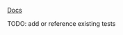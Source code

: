 [Docs](https://docs.amplify.aws/react/build-a-backend/data/working-with-files/)

TODO: add or reference existing tests
